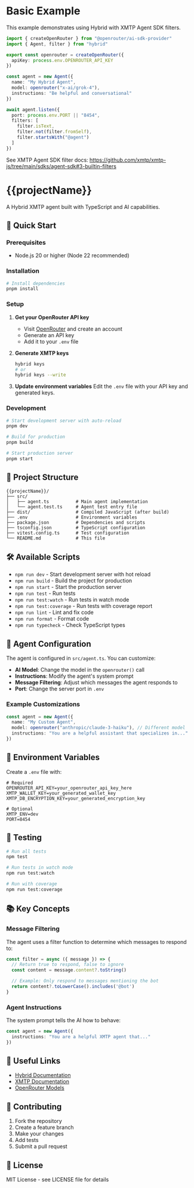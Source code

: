 # Basic Example

This example demonstrates using Hybrid with XMTP Agent SDK filters.

```typescript
import { createOpenRouter } from "@openrouter/ai-sdk-provider"
import { Agent, filter } from "hybrid"

export const openrouter = createOpenRouter({
  apiKey: process.env.OPENROUTER_API_KEY
})

const agent = new Agent({
  name: "My Hybrid Agent",
  model: openrouter("x-ai/grok-4"),
  instructions: "Be helpful and conversational"
})

await agent.listen({
  port: process.env.PORT || "8454",
  filters: [
    filter.isText,
    filter.not(filter.fromSelf),
    filter.startsWith("@agent")
  ]
})
```

See XMTP Agent SDK filter docs: https://github.com/xmtp/xmtp-js/tree/main/sdks/agent-sdk#3-builtin-filters

# {{projectName}}

A Hybrid XMTP agent built with TypeScript and AI capabilities.

## 🚀 Quick Start

### Prerequisites

- Node.js 20 or higher (Node 22 recommended)

### Installation

```bash
# Install dependencies
pnpm install
```

### Setup

1. **Get your OpenRouter API key**
   - Visit [OpenRouter](https://openrouter.ai/keys) and create an account
   - Generate an API key
   - Add it to your `.env` file

2. **Generate XMTP keys**
   ```bash
   hybrid keys
   # or
   hybrid keys --write
   ```

3. **Update environment variables**
   Edit the `.env` file with your API key and generated keys.

### Development

```bash
# Start development server with auto-reload
pnpm dev

# Build for production
pnpm build

# Start production server
pnpm start
```

## 📁 Project Structure

```
{{projectName}}/
├── src/
│   ├── agent.ts          # Main agent implementation
│   └── agent.test.ts     # Agent test entry file
├── dist/                 # Compiled JavaScript (after build)
├── .env                  # Environment variables
├── package.json          # Dependencies and scripts
├── tsconfig.json         # TypeScript configuration
├── vitest.config.ts      # Test configuration
└── README.md             # This file
```

## 🛠️ Available Scripts

- `npm run dev` - Start development server with hot reload
- `npm run build` - Build the project for production
- `npm run start` - Start the production server
- `npm run test` - Run tests
- `npm run test:watch` - Run tests in watch mode
- `npm run test:coverage` - Run tests with coverage report
- `npm run lint` - Lint and fix code
- `npm run format` - Format code
- `npm run typecheck` - Check TypeScript types

## 🤖 Agent Configuration

The agent is configured in `src/agent.ts`. You can customize:

- **AI Model**: Change the model in the `openrouter()` call
- **Instructions**: Modify the agent's system prompt
- **Message Filtering**: Adjust which messages the agent responds to
- **Port**: Change the server port in `.env`

### Example Customizations

```typescript
const agent = new Agent({
  name: "My Custom Agent",
  model: openrouter("anthropic/claude-3-haiku"), // Different model
  instructions: "You are a helpful assistant that specializes in..."
})
```

## 🔧 Environment Variables

Create a `.env` file with:

```env
# Required
OPENROUTER_API_KEY=your_openrouter_api_key_here
XMTP_WALLET_KEY=your_generated_wallet_key
XMTP_DB_ENCRYPTION_KEY=your_generated_encryption_key

# Optional
XMTP_ENV=dev
PORT=8454
```

## 🧪 Testing

```bash
# Run all tests
npm test

# Run tests in watch mode
npm run test:watch

# Run with coverage
npm run test:coverage
```

## 📚 Key Concepts

### Message Filtering

The agent uses a filter function to determine which messages to respond to:

```typescript
const filter = async ({ message }) => {
  // Return true to respond, false to ignore
  const content = message.content?.toString()

  // Example: Only respond to messages mentioning the bot
  return content?.toLowerCase().includes('@bot')
}
```

### Agent Instructions

The system prompt tells the AI how to behave:

```typescript
const agent = new Agent({
  instructions: "You are a helpful XMTP agent that..."
})
```

## 🔗 Useful Links

- [Hybrid Documentation](https://hybrid.dev)
- [XMTP Documentation](https://docs.xmtp.org/)
- [OpenRouter Models](https://openrouter.ai/docs#models)

## 🤝 Contributing

1. Fork the repository
2. Create a feature branch
3. Make your changes
4. Add tests
5. Submit a pull request

## 📄 License

MIT License - see LICENSE file for details

